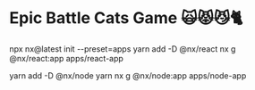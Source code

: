 # Epic Battle Cats Game 🙀😾😼🐈

npx nx@latest init --preset=apps
yarn add -D @nx/react
nx g @nx/react:app apps/react-app

yarn add -D @nx/node
yarn nx g @nx/node:app apps/node-app
